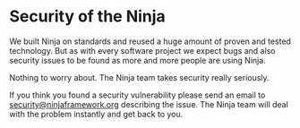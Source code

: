 Security of the Ninja
=====================

We built Ninja on standards and reused a huge amount of proven and tested
technology. But as with every software project we expect bugs and also
security issues to be found as more and more people are using Ninja.

Nothing to worry about. The Ninja team takes security really seriously. 

If you think you found a security vulnerability 
please send an email to security@ninjaframework.org
describing the issue. The Ninja team will deal with the problem instantly and get back to you.
